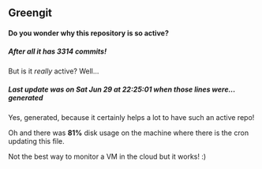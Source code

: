 ## Greengit

#### Do you wonder why this repository is so active?

##### After all it has 3314 commits!

But is it *really* active? Well...

##### Last update was on Sat Jun 29 at 22:25:01 when those lines were... generated

Yes, generated, because it certainly helps a lot to have such an active repo!

Oh and there was **81%** disk usage on the machine
where there is the cron updating this file.

Not the best way to monitor a VM in the cloud but it works! :)
